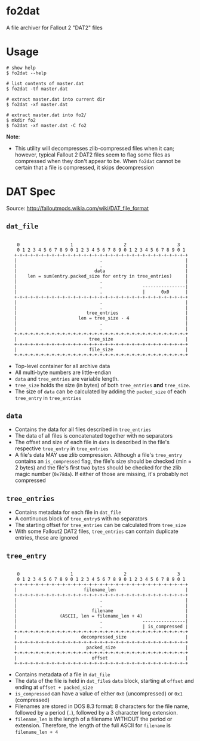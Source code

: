 # fo2dat

A file archiver for Fallout 2 "DAT2" files


# Usage

```
# show help
$ fo2dat --help

# list contents of master.dat
$ fo2dat -tf master.dat

# extract master.dat into current dir
$ fo2dat -xf master.dat

# extract master.dat into fo2/
$ mkdir fo2
$ fo2dat -xf master.dat -C fo2
```

**Note**:
- This utility will decompresses zlib-compressed files when it can; however, typical Fallout 2
  DAT2 files seem to flag some files as compressed when they don't appear to be. When `fo2dat`
  cannot be certain that a file is compressed, it skips decompression


# DAT Spec

Source: http://falloutmods.wikia.com/wiki/DAT_file_format

## `dat_file`

```text

    0                   1                   2                   3
    0 1 2 3 4 5 6 7 8 9 0 1 2 3 4 5 6 7 8 9 0 1 2 3 4 5 6 7 8 9 0 1
   +-+-+-+-+-+-+-+-+-+-+-+-+-+-+-+-+-+-+-+-+-+-+-+-+-+-+-+-+-+-+-+-+
   |                               .                               |
   |                               .                               |
   |                             data                              |
   |    len = sum(entry.packed_size for entry in tree_entries)     |
   |                               .                               |
   |                               .               ----------------|
   |                               .               |      0x0      |
   +-+-+-+-+-+-+-+-+-+-+-+-+-+-+-+-+-+-+-+-+-+-+-+-+-+-+-+-+-+-+-+-+
   |                               .                               |
   |                               .                               |
   |                          tree_entries                         |
   |                       len = tree_size - 4                     |
   |                               .                               |
   |                               .                               |
   +-+-+-+-+-+-+-+-+-+-+-+-+-+-+-+-+-+-+-+-+-+-+-+-+-+-+-+-+-+-+-+-+
   |                           tree_size                           |
   +-+-+-+-+-+-+-+-+-+-+-+-+-+-+-+-+-+-+-+-+-+-+-+-+-+-+-+-+-+-+-+-+
   |                           file_size                           |
   +-+-+-+-+-+-+-+-+-+-+-+-+-+-+-+-+-+-+-+-+-+-+-+-+-+-+-+-+-+-+-+-+

```

- Top-level container for all archive data
- All multi-byte numbers are little-endian
- `data` and `tree_entries` are variable length.
- `tree_size` holds the size (in bytes) of both `tree_entries` **and** `tree_size`.
- The size of `data` can be calculated by adding the `packed_size` of each `tree_entry`
  in `tree_entries`


## `data`

- Contains the data for all files described in `tree_entries`
- The data of all files is concatenated together with no separators
- The offset and size of each file in `data` is described in the file's respective
  `tree_entry` in `tree_entries`
- A file's data MAY use zlib compression. Although a file's `tree_entry` contains an `is_compressed` flag,
  the file's size should be checked (min = 2 bytes) and the file's first two bytes should be checked for
  the zlib magic number (`0x78da`). If either of those are missing, it's probably not compressed


## `tree_entries`

- Contains metadata for each file in `dat_file`
- A continuous block of `tree_entry`s with no separators
- The starting offset for `tree_entries` can be calculated from `tree_size`
- With some Fallout2 DAT2 files, `tree_entries` can contain duplicate entries, these are ignored


## `tree_entry`

```text

    0                   1                   2                   3
    0 1 2 3 4 5 6 7 8 9 0 1 2 3 4 5 6 7 8 9 0 1 2 3 4 5 6 7 8 9 0 1
   +-+-+-+-+-+-+-+-+-+-+-+-+-+-+-+-+-+-+-+-+-+-+-+-+-+-+-+-+-+-+-+-+
   |                         filename_len                          |
   +-+-+-+-+-+-+-+-+-+-+-+-+-+-+-+-+-+-+-+-+-+-+-+-+-+-+-+-+-+-+-+-+
   |                               .                               |
   |                               .                               |
   |                            filename                           |
   |                (ASCII, len = filename_len + 4)                |
   |                               .               ----------------|
   |                               .               | is_compressed |
   +-+-+-+-+-+-+-+-+-+-+-+-+-+-+-+-+-+-+-+-+-+-+-+-+-+-+-+-+-+-+-+-+
   |                        decompressed_size                      |
   +-+-+-+-+-+-+-+-+-+-+-+-+-+-+-+-+-+-+-+-+-+-+-+-+-+-+-+-+-+-+-+-+
   |                          packed_size                          |
   +-+-+-+-+-+-+-+-+-+-+-+-+-+-+-+-+-+-+-+-+-+-+-+-+-+-+-+-+-+-+-+-+
   |                            offset                             |
   +-+-+-+-+-+-+-+-+-+-+-+-+-+-+-+-+-+-+-+-+-+-+-+-+-+-+-+-+-+-+-+-+

```

- Contains metadata of a file in `dat_file`
- The data of the file is held in `dat_file`s `data` block, starting at
  `offset` and ending at `offset + packed_size`
- `is_compressed` can have a value of either `0x0` (uncompressed) or `0x1`
  (compressed)
- Filenames are stored in DOS 8.3 format: 8 characters for the file name,
  followed by a period (`.`), followed by a 3 character long extension.
- `filename_len` is the length of a filename WITHOUT the period or extension.
  Therefore, the length of the full ASCII for `filename` is `filename_len + 4`
